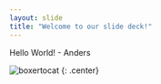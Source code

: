 ```yaml
---
layout: slide
title: "Welcome to our slide deck!"
---
```


Hello World! - Anders

![boxertocat](https://octodex.github.com/images/boxertocat_octodex.jpg)
{: .center}
